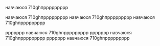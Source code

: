 навчаюся 710ghпррррррррр

навчаюся 710ghпррррррррр
навчаюся 710ghпррррррррр
навчаюся 710ghпррррррррр

ррррррр
навчаюся 710ghпррррррррр
ррррррр
навчаюся 710ghпррррррррр
ррррррр
навчаюся 710ghпррррррррр
